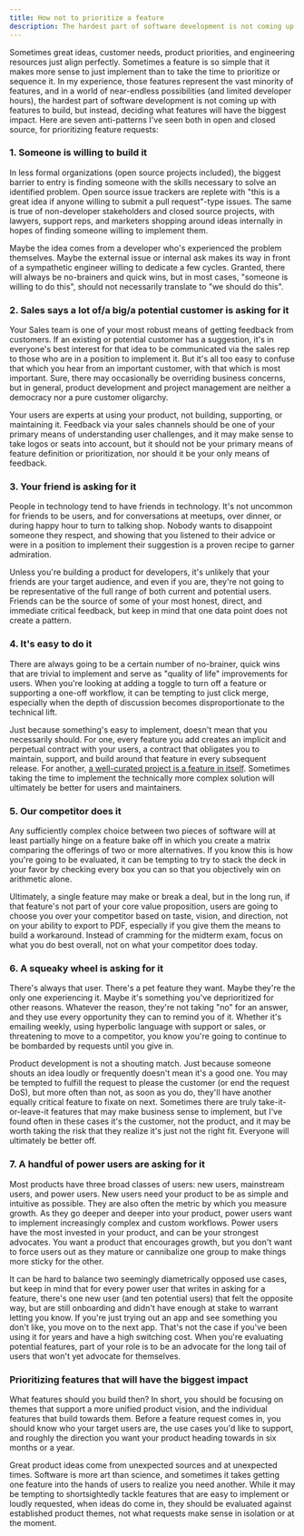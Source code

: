 ```yaml
---
title: How not to prioritize a feature
description: The hardest part of software development is not coming up with features to build, but instead, deciding what features will have the biggest impact.
---
```


Sometimes great ideas, customer needs, product priorities, and engineering resources just align perfectly. Sometimes a feature is so simple that it makes more sense to just implement than to take the time to prioritize or sequence it. In my experience, those features represent the vast minority of features, and in a world of near-endless possibilities (and limited developer hours), the hardest part of software development is not coming up with features to build, but instead, deciding what features will have the biggest impact. Here are seven anti-patterns I've seen both in open and closed source, for prioritizing feature requests:

### 1. Someone is willing to build it

In less formal organizations (open source projects included), the biggest barrier to entry is finding someone with the skills necessary to solve an identified problem. Open source issue trackers are replete with "this is a great idea if anyone willing to submit a pull request"-type issues. The same is true of non-developer stakeholders and closed source projects, with lawyers, support reps, and marketers shopping around ideas internally in hopes of finding someone willing to implement them.

Maybe the idea comes from a developer who's experienced the problem themselves. Maybe the external issue or internal ask makes its way in front of a sympathetic engineer willing to dedicate a few cycles. Granted, there will always be no-brainers and quick wins, but in most cases, "someone is willing to do this", should not necessarily translate to "we should do this".

### 2. Sales says a lot of/a big/a potential customer is asking for it

Your Sales team is one of your most robust means of getting feedback from customers. If an existing or potential customer has a suggestion, it's in everyone's best interest for that idea to be communicated via the sales rep to those who are in a position to implement it. But it's all too easy to confuse that which you hear from an important customer, with that which is most important. Sure, there may occasionally be overriding business concerns, but in general, product development and project management are neither a democracy nor a pure customer oligarchy.

Your users are experts at using your product, not building, supporting, or maintaining it. Feedback via your sales channels should be one of your primary means of understanding user challenges, and it may make sense to take logos or seats into account, but it should not be your primary means of feature definition or prioritization, nor should it be your only means of feedback.

### 3. Your friend is asking for it

People in technology tend to have friends in technology. It's not uncommon for friends to be users, and for conversations at meetups, over dinner, or during happy hour to turn to talking shop. Nobody wants to disappoint someone they respect, and showing that you listened to their advice or were in a position to implement their suggestion is a proven recipe to garner admiration.

Unless you're building a product for developers, it's unlikely that your friends are your target audience, and even if you are, they're not going to be representative of the full range of both current and potential users. Friends can be the source of some of your most honest, direct, and immediate critical feedback, but keep in mind that one data point does not create a pattern.

### 4. It's easy to do it

There are always going to be a certain number of no-brainer, quick wins that are trivial to implement and serve as "quality of life" improvements for users. When you're looking at adding a toggle to turn off a feature or supporting a one-off workflow, it can be tempting to just click merge, especially when the depth of discussion becomes disproportionate to the technical lift.

Just because something's easy to implement, doesn't mean that you necessarily should. For one, every feature you add creates an implicit and perpetual contract with your users, a contract that obligates you to maintain, support, and build around that feature in every subsequent release. For another, [a well-curated project is a feature in itself](https://ben.balter.com/2016/07/21/removing-a-feature-is-a-feature/). Sometimes taking the time to implement the technically more complex solution will ultimately be better for users and maintainers.

### 5. Our competitor does it

Any sufficiently complex choice between two pieces of software will at least partially hinge on a feature bake off in which you create a matrix comparing the offerings of two or more alternatives. If you know this is how you're going to be evaluated, it can be tempting to try to stack the deck in your favor by checking every box you can so that you objectively win on arithmetic alone.

Ultimately, a single feature may make or break a deal, but in the long run, if that feature's not part of your core value proposition, users are going to choose you over your competitor based on taste, vision, and direction, not on your ability to export to PDF, especially if you give them the means to build a workaround. Instead of cramming for the midterm exam, focus on what you do best overall, not on what your competitor does today.

### 6. A squeaky wheel is asking for it

There's always that user. There's a pet feature they want. Maybe they're the only one experiencing it. Maybe it's something you've deprioritized for other reasons. Whatever the reason, they're not taking "no" for an answer, and they use every opportunity they can to remind you of it. Whether it's emailing weekly, using hyperbolic language with support or sales, or threatening to move to a competitor, you know you're going to continue to be bombarded by requests until you give in.

Product development is not a shouting match. Just because someone shouts an idea loudly or frequently doesn't mean it's a good one. You may be tempted to fulfill the request to please the customer (or end the request DoS), but more often than not, as soon as you do, they'll have another equally critical feature to fixate on next. Sometimes there are truly take-it-or-leave-it features that may make business sense to implement, but I've found often in these cases it's the customer, not the product, and it may be worth taking the risk that they realize it's just not the right fit. Everyone will ultimately be better off.

### 7. A handful of power users are asking for it

Most products have three broad classes of users: new users, mainstream users, and power users. New users need your product to be as simple and intuitive as possible. They are also often the metric by which you measure growth. As they go deeper and deeper into your product, power users want to implement increasingly complex and custom workflows. Power users have the most invested in your product, and can be your strongest advocates. You want a product that encourages growth, but you don't want to force users out as they mature or cannibalize one group to make things more sticky for the other.

It can be hard to balance two seemingly diametrically opposed use cases, but keep in mind that for every power user that writes in asking for a feature, there's one new user (and ten potential users) that felt the opposite way, but are still onboarding and didn't have enough at stake to warrant letting you know. If you're just trying out an app and see something you don't like, you move on to the next app. That's not the case if you've been using it for years and have a high switching cost. When you're evaluating potential features, part of your role is to be an advocate for the long tail of users that won't yet advocate for themselves.

### Prioritizing features that will have the biggest impact

What features should you build then? In short, you should be focusing on themes that support a more unified product vision, and the individual features that build towards them. Before a feature request comes in, you should know who your target users are, the use cases you'd like to support, and roughly the direction you want your product heading towards in six months or a year.

Great product ideas come from unexpected sources and at unexpected times. Software is more art than science, and sometimes it takes getting one feature into the hands of users to realize you need another. While it may be tempting to shortsightedly tackle features that are easy to implement or loudly requested, when ideas do come in, they should be evaluated against established product themes, not what requests make sense in isolation or at the moment.
